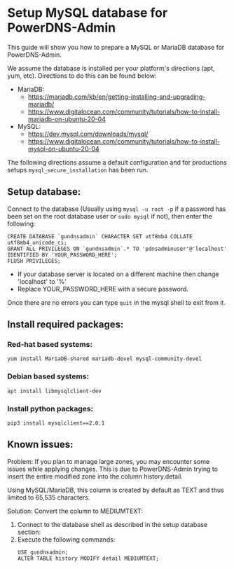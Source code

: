 # Setup MySQL database for PowerDNS-Admin

This guide will show you how to prepare a MySQL or MariaDB database for PowerDNS-Admin.

We assume the database is installed per your platform's directions (apt, yum, etc). Directions to do this can be found below:
- MariaDB:
    - https://mariadb.com/kb/en/getting-installing-and-upgrading-mariadb/
    - https://www.digitalocean.com/community/tutorials/how-to-install-mariadb-on-ubuntu-20-04
- MySQL:
    - https://dev.mysql.com/downloads/mysql/
    - https://www.digitalocean.com/community/tutorials/how-to-install-mysql-on-ubuntu-20-04

The following directions assume a default configuration and for productions setups `mysql_secure_installation` has been run.

## Setup database:

Connect to the database (Usually using `mysql -u root -p` if a password has been set on the root database user or `sudo mysql` if not), then enter the following:
```
CREATE DATABASE `gundnsadmin` CHARACTER SET utf8mb4 COLLATE utf8mb4_unicode_ci;
GRANT ALL PRIVILEGES ON `gundnsadmin`.* TO 'pdnsadminuser'@'localhost' IDENTIFIED BY 'YOUR_PASSWORD_HERE';
FLUSH PRIVILEGES;
```
- If your database server is located on a different machine then change 'localhost' to '%'
- Replace YOUR_PASSWORD_HERE with a secure password.

Once there are no errors you can type `quit` in the mysql shell to exit from it.

## Install required packages:
### Red-hat based systems:
```
yum install MariaDB-shared mariadb-devel mysql-community-devel
```

### Debian based systems:
```
apt install libmysqlclient-dev
```

### Install python packages:
```
pip3 install mysqlclient==2.0.1
```

## Known issues:

Problem: If you plan to manage large zones, you may encounter some issues while applying changes. This is due to PowerDNS-Admin trying to insert the entire modified zone into the column history.detail.

Using MySQL/MariaDB, this column is created by default as TEXT and thus limited to 65,535 characters.

Solution: Convert the column to MEDIUMTEXT:
1. Connect to the database shell as described in the setup database section:
2. Execute the following commands:
    ```
    USE gundnsadmin;
    ALTER TABLE history MODIFY detail MEDIUMTEXT;
    ```
